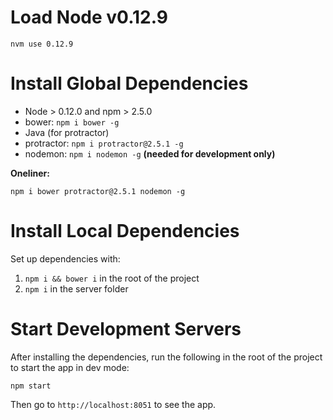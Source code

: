 # Load Node v0.12.9

`nvm use 0.12.9`

# Install Global Dependencies

- Node > 0.12.0 and npm > 2.5.0
- bower: `npm i bower -g`
- Java (for protractor)
- protractor: `npm i protractor@2.5.1 -g`
- nodemon: `npm i nodemon -g` **(needed for development only)**

**Oneliner:**

    npm i bower protractor@2.5.1 nodemon -g

# Install Local Dependencies

Set up dependencies with:

1. `npm i && bower i` in the root of the project
2. `npm i` in the server folder

# Start Development Servers

After installing the dependencies, run the following in the root of the project to start the app in dev mode:

    npm start

Then go to `http://localhost:8051` to see the app.
